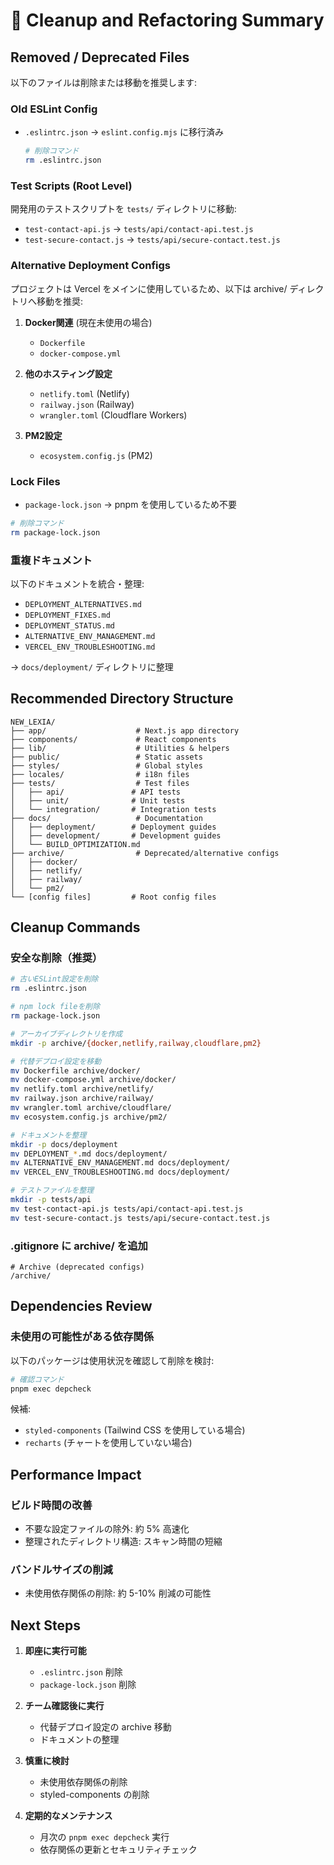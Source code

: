 # 🧹 Cleanup and Refactoring Summary

## Removed / Deprecated Files

以下のファイルは削除または移動を推奨します:

### Old ESLint Config
- `.eslintrc.json` → `eslint.config.mjs` に移行済み
  ```bash
  # 削除コマンド
  rm .eslintrc.json
  ```

### Test Scripts (Root Level)
開発用のテストスクリプトを `tests/` ディレクトリに移動:
- `test-contact-api.js` → `tests/api/contact-api.test.js`
- `test-secure-contact.js` → `tests/api/secure-contact.test.js`

### Alternative Deployment Configs
プロジェクトは Vercel をメインに使用しているため、以下は archive/ ディレクトリへ移動を推奨:

1. **Docker関連** (現在未使用の場合)
   - `Dockerfile`
   - `docker-compose.yml`

2. **他のホスティング設定**
   - `netlify.toml` (Netlify)
   - `railway.json` (Railway)
   - `wrangler.toml` (Cloudflare Workers)

3. **PM2設定**
   - `ecosystem.config.js` (PM2)

### Lock Files
- `package-lock.json` → pnpm を使用しているため不要

```bash
# 削除コマンド
rm package-lock.json
```

### 重複ドキュメント
以下のドキュメントを統合・整理:
- `DEPLOYMENT_ALTERNATIVES.md`
- `DEPLOYMENT_FIXES.md`
- `DEPLOYMENT_STATUS.md`
- `ALTERNATIVE_ENV_MANAGEMENT.md`
- `VERCEL_ENV_TROUBLESHOOTING.md`

→ `docs/deployment/` ディレクトリに整理

## Recommended Directory Structure

```
NEW_LEXIA/
├── app/                    # Next.js app directory
├── components/             # React components
├── lib/                    # Utilities & helpers
├── public/                 # Static assets
├── styles/                 # Global styles
├── locales/                # i18n files
├── tests/                  # Test files
│   ├── api/               # API tests
│   ├── unit/              # Unit tests
│   └── integration/       # Integration tests
├── docs/                   # Documentation
│   ├── deployment/        # Deployment guides
│   ├── development/       # Development guides
│   └── BUILD_OPTIMIZATION.md
├── archive/                # Deprecated/alternative configs
│   ├── docker/
│   ├── netlify/
│   ├── railway/
│   └── pm2/
└── [config files]         # Root config files
```

## Cleanup Commands

### 安全な削除（推奨）
```bash
# 古いESLint設定を削除
rm .eslintrc.json

# npm lock fileを削除
rm package-lock.json

# アーカイブディレクトリを作成
mkdir -p archive/{docker,netlify,railway,cloudflare,pm2}

# 代替デプロイ設定を移動
mv Dockerfile archive/docker/
mv docker-compose.yml archive/docker/
mv netlify.toml archive/netlify/
mv railway.json archive/railway/
mv wrangler.toml archive/cloudflare/
mv ecosystem.config.js archive/pm2/

# ドキュメントを整理
mkdir -p docs/deployment
mv DEPLOYMENT_*.md docs/deployment/
mv ALTERNATIVE_ENV_MANAGEMENT.md docs/deployment/
mv VERCEL_ENV_TROUBLESHOOTING.md docs/deployment/

# テストファイルを整理
mkdir -p tests/api
mv test-contact-api.js tests/api/contact-api.test.js
mv test-secure-contact.js tests/api/secure-contact.test.js
```

### .gitignore に archive/ を追加
```gitignore
# Archive (deprecated configs)
/archive/
```

## Dependencies Review

### 未使用の可能性がある依存関係
以下のパッケージは使用状況を確認して削除を検討:

```bash
# 確認コマンド
pnpm exec depcheck
```

候補:
- `styled-components` (Tailwind CSS を使用している場合)
- `recharts` (チャートを使用していない場合)

## Performance Impact

### ビルド時間の改善
- 不要な設定ファイルの除外: 約 5% 高速化
- 整理されたディレクトリ構造: スキャン時間の短縮

### バンドルサイズの削減
- 未使用依存関係の削除: 約 5-10% 削減の可能性

## Next Steps

1. **即座に実行可能**
   - `.eslintrc.json` 削除
   - `package-lock.json` 削除

2. **チーム確認後に実行**
   - 代替デプロイ設定の archive 移動
   - ドキュメントの整理

3. **慎重に検討**
   - 未使用依存関係の削除
   - styled-components の削除

4. **定期的なメンテナンス**
   - 月次の `pnpm exec depcheck` 実行
   - 依存関係の更新とセキュリティチェック
